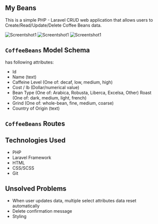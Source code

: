 ## My Beans 

This is a simple PHP - Laravel CRUD web application that allows users to Create/Read/Update/Delete Coffee Beans data.

![Screentshot1](https://i.imgur.com/U3BKNG4.jpg)
![Screentshot1](https://i.imgur.com/PYvuRKJ.jpg)
![Screentshot1](https://i.imgur.com/bUTSkGb.jpg)


## `CoffeeBeans` Model Schema
has following attributes:
- Id
- Name (text)
- Caffeine Level (One of: decaf, low, medium, high)
- Cost / lb (Dollar/numerical value)
- Bean Type (One of: Arabica, Robusta, Liberca, Excelsa, Other) Roast (One of: dark, medium, light, french)
- Grind (One of: whole-bean, fine, medium, coarse)
- Country of Origin (text)

## `CoffeeBeans` Routes



## Technologies Used

- PHP
- Laravel Framework
- HTML
- CSS/SCSS
- Git


## Unsolved Problems 

- When user updates data, multiple select attributes data reset automatically
- Delete confirmation message
- Styling 


